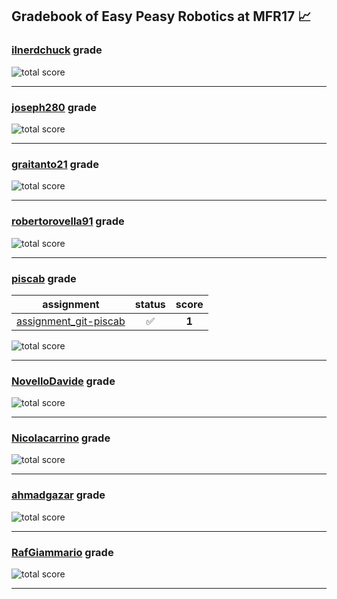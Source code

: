 ## Gradebook of Easy Peasy Robotics at MFR17 :chart_with_upwards_trend:

### [**ilnerdchuck**](https://github.com/ilnerdchuck) grade

![total score](https://img.shields.io/badge/total_score-0-orange.svg?style=flat-square)

---


### [**joseph280**](https://github.com/joseph280) grade

![total score](https://img.shields.io/badge/total_score-0-orange.svg?style=flat-square)

---


### [**graitanto21**](https://github.com/graitanto21) grade

![total score](https://img.shields.io/badge/total_score-0-orange.svg?style=flat-square)

---


### [**robertorovella91**](https://github.com/robertorovella91) grade

![total score](https://img.shields.io/badge/total_score-0-orange.svg?style=flat-square)

---


### [**piscab**](https://github.com/piscab) grade

| assignment | status | score |
|    :--:    |  :--:  | :--:  |
| [assignment_git-piscab](https://github.com/easy-peasy-robotics/assignment_git-piscab) | :white_check_mark: | **1** |

![total score](https://img.shields.io/badge/total_score-1-brightgreen.svg?style=flat-square)

---


### [**NovelloDavide**](https://github.com/NovelloDavide) grade

![total score](https://img.shields.io/badge/total_score-0-orange.svg?style=flat-square)

---


### [**Nicolacarrino**](https://github.com/Nicolacarrino) grade

![total score](https://img.shields.io/badge/total_score-0-orange.svg?style=flat-square)

---


### [**ahmadgazar**](https://github.com/ahmadgazar) grade

![total score](https://img.shields.io/badge/total_score-0-orange.svg?style=flat-square)

---


### [**RafGiammario**](https://github.com/RafGiammario) grade

![total score](https://img.shields.io/badge/total_score-0-orange.svg?style=flat-square)

---

